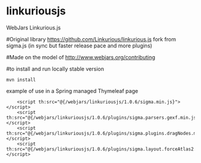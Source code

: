 # linkuriousjs
WebJars Linkurious.js

#Original library
https://github.com/Linkurious/linkurious.js
fork from sigma.js (in sync but faster release pace and more plugins)

#Made on the model of
http://www.webjars.org/contributing


#to install and run locally stable version
```
mvn install
```

example of use in a Spring managed Thymeleaf page
```
    <script th:src="@{/webjars/linkuriousjs/1.0.6/sigma.min.js}"></script>
    <script th:src="@{/webjars/linkuriousjs/1.0.6/plugins/sigma.parsers.gexf.min.js}"></script>
    <script th:src="@{/webjars/linkuriousjs/1.0.6/plugins/sigma.plugins.dragNodes.min.js}"></script>
    <script th:src="@{/webjars/linkuriousjs/1.0.6/plugins/sigma.layout.forceAtlas2.min.js}"></script>
```
